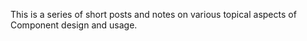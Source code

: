 
This is a series of short posts and notes on various topical aspects of Component design and usage.

